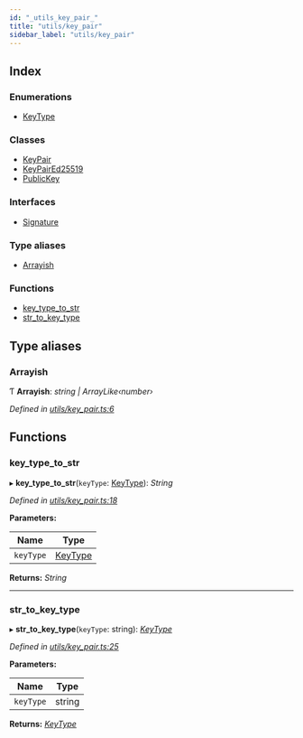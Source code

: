 ```yaml
---
id: "_utils_key_pair_"
title: "utils/key_pair"
sidebar_label: "utils/key_pair"
---
```


## Index

### Enumerations

* [KeyType](../enums/_utils_key_pair_.keytype.md)

### Classes

* [KeyPair](../classes/_utils_key_pair_.keypair.md)
* [KeyPairEd25519](../classes/_utils_key_pair_.keypaired25519.md)
* [PublicKey](../classes/_utils_key_pair_.publickey.md)

### Interfaces

* [Signature](../interfaces/_utils_key_pair_.signature.md)

### Type aliases

* [Arrayish](_utils_key_pair_.md#arrayish)

### Functions

* [key_type_to_str](_utils_key_pair_.md#key_type_to_str)
* [str_to_key_type](_utils_key_pair_.md#str_to_key_type)

## Type aliases

###  Arrayish

Ƭ **Arrayish**: *string | ArrayLike‹number›*

*Defined in [utils/key_pair.ts:6](https://github.com/nearprotocol/nearlib/blob/b73a399/src.ts/utils/key_pair.ts#L6)*

## Functions

###  key_type_to_str

▸ **key_type_to_str**(`keyType`: [KeyType](../enums/_utils_key_pair_.keytype.md)): *String*

*Defined in [utils/key_pair.ts:18](https://github.com/nearprotocol/nearlib/blob/b73a399/src.ts/utils/key_pair.ts#L18)*

**Parameters:**

Name | Type |
------ | ------ |
`keyType` | [KeyType](../enums/_utils_key_pair_.keytype.md) |

**Returns:** *String*

___

###  str_to_key_type

▸ **str_to_key_type**(`keyType`: string): *[KeyType](../enums/_utils_key_pair_.keytype.md)*

*Defined in [utils/key_pair.ts:25](https://github.com/nearprotocol/nearlib/blob/b73a399/src.ts/utils/key_pair.ts#L25)*

**Parameters:**

Name | Type |
------ | ------ |
`keyType` | string |

**Returns:** *[KeyType](../enums/_utils_key_pair_.keytype.md)*
